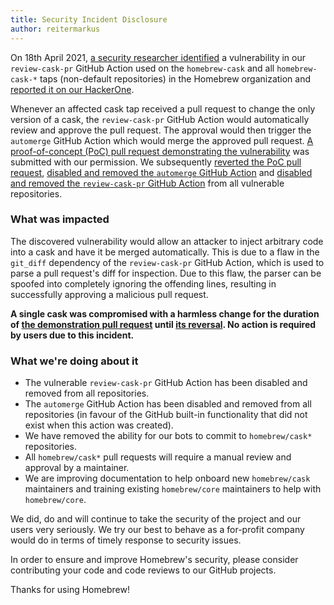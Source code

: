 ```yaml
---
title: Security Incident Disclosure
author: reitermarkus
---
```


On 18th April 2021, [a security researcher identified](https://blog.ryotak.me/post/homebrew-security-incident-en/) a vulnerability in our `review-cask-pr` GitHub Action used on the `homebrew-cask` and all `homebrew-cask-*` taps (non-default repositories) in the Homebrew organization and [reported it on our HackerOne](https://hackerone.com/homebrew).

Whenever an affected cask tap received a pull request to change the only version of a cask, the `review-cask-pr` GitHub Action would automatically review and approve the pull request. The approval would then trigger the `automerge` GitHub Action which would merge the approved pull request. [A proof-of-concept (PoC) pull request demonstrating the vulnerability](https://github.com/Homebrew/homebrew-cask/pull/104191) was submitted with our permission. We subsequently [reverted the PoC pull request](https://github.com/Homebrew/homebrew-cask/pull/104197), [disabled and removed the `automerge` GitHub Action](https://github.com/Homebrew/homebrew-cask/pull/104199) and [disabled and removed the `review-cask-pr` GitHub Action](https://github.com/Homebrew/homebrew-cask/pull/104204) from all vulnerable repositories.

### What was impacted

The discovered vulnerability would allow an attacker to inject arbitrary code into a cask and have it be merged automatically. This is due to a flaw in the `git_diff` dependency of the `review-cask-pr` GitHub Action, which is used to parse a pull request's diff for inspection. Due to this flaw, the parser can be spoofed into completely ignoring the offending lines, resulting in successfully approving a malicious pull request.

**A single cask was compromised with a harmless change for the duration of [the demonstration pull request](https://github.com/Homebrew/homebrew-cask/pull/104191) until [its reversal](https://github.com/Homebrew/homebrew-cask/pull/104197). No action is required by users due to this incident.**

### What we're doing about it

- The vulnerable `review-cask-pr` GitHub Action has been disabled and removed from all repositories.
- The `automerge` GitHub Action has been disabled and removed from all repositories (in favour of the GitHub built-in functionality that did not exist when this action was created).
- We have removed the ability for our bots to commit to `homebrew/cask*` repositories.
- All `homebrew/cask*` pull requests will require a manual review and approval by a maintainer.
- We are improving documentation to help onboard new `homebrew/cask` maintainers and training
  existing `homebrew/core` maintainers to help with `homebrew/core`.

We did, do and will continue to take the security of the project and our users very seriously. We try our best to behave as a for-profit company would do in terms of timely response to security issues.

In order to ensure and improve Homebrew's security, please consider contributing your code and code reviews to our GitHub projects.

Thanks for using Homebrew!
